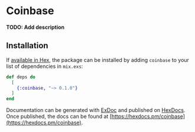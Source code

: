 # Coinbase

**TODO: Add description**

## Installation

If [available in Hex](https://hex.pm/docs/publish), the package can be installed
by adding `coinbase` to your list of dependencies in `mix.exs`:

```elixir
def deps do
  [
    {:coinbase, "~> 0.1.0"}
  ]
end
```

Documentation can be generated with [ExDoc](https://github.com/elixir-lang/ex_doc)
and published on [HexDocs](https://hexdocs.pm). Once published, the docs can
be found at [https://hexdocs.pm/coinbase](https://hexdocs.pm/coinbase).


